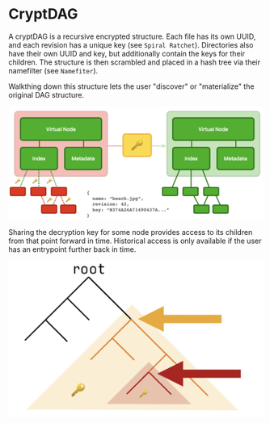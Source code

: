 # CryptDAG

A cryptDAG is a recursive encrypted structure. Each file has its own UUID, and each revision has a unique key \(see `Spiral Ratchet`\). Directories also have their own UUID and key, but additionally contain the keys for their children. The structure is then scrambled and placed in a hash tree via their namefilter \(see `Namefiter`\).

Walkthing down this structure lets the user "discover" or "materialize" the original DAG structure.

![](../../../../.gitbook/assets/screen-shot-2021-06-10-at-13.05.03.png)

Sharing the decryption key for some node provides access to its children from that point forward in time. Historical access is only available if the user has an entrypoint further back in time.

![](../../../../.gitbook/assets/screen-shot-2021-06-10-at-13.04.01.png)


